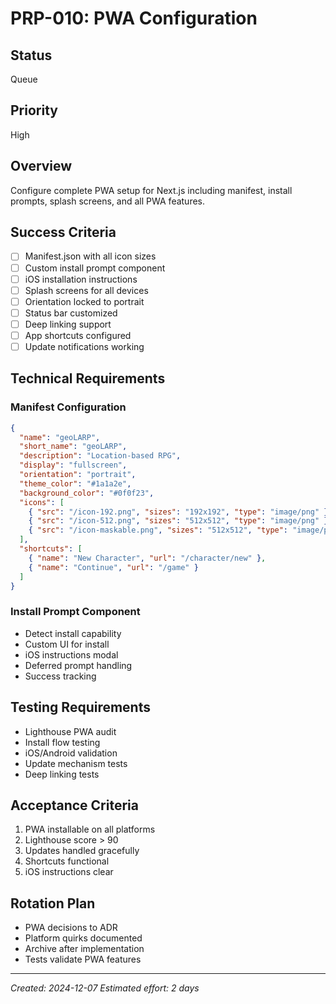 # PRP-010: PWA Configuration

## Status
Queue

## Priority
High

## Overview
Configure complete PWA setup for Next.js including manifest, install prompts, splash screens, and all PWA features.

## Success Criteria
- [ ] Manifest.json with all icon sizes
- [ ] Custom install prompt component
- [ ] iOS installation instructions
- [ ] Splash screens for all devices
- [ ] Orientation locked to portrait
- [ ] Status bar customized
- [ ] Deep linking support
- [ ] App shortcuts configured
- [ ] Update notifications working

## Technical Requirements

### Manifest Configuration
```json
{
  "name": "geoLARP",
  "short_name": "geoLARP",
  "description": "Location-based RPG",
  "display": "fullscreen",
  "orientation": "portrait",
  "theme_color": "#1a1a2e",
  "background_color": "#0f0f23",
  "icons": [
    { "src": "/icon-192.png", "sizes": "192x192", "type": "image/png" },
    { "src": "/icon-512.png", "sizes": "512x512", "type": "image/png" },
    { "src": "/icon-maskable.png", "sizes": "512x512", "type": "image/png", "purpose": "maskable" }
  ],
  "shortcuts": [
    { "name": "New Character", "url": "/character/new" },
    { "name": "Continue", "url": "/game" }
  ]
}
```

### Install Prompt Component
- Detect install capability
- Custom UI for install
- iOS instructions modal
- Deferred prompt handling
- Success tracking

## Testing Requirements
- Lighthouse PWA audit
- Install flow testing
- iOS/Android validation
- Update mechanism tests
- Deep linking tests

## Acceptance Criteria
1. PWA installable on all platforms
2. Lighthouse score > 90
3. Updates handled gracefully
4. Shortcuts functional
5. iOS instructions clear

## Rotation Plan
- PWA decisions to ADR
- Platform quirks documented
- Archive after implementation
- Tests validate PWA features

---
*Created: 2024-12-07*
*Estimated effort: 2 days*